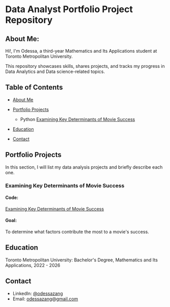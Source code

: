 # Data Analyst Portfolio Project Repository
## About Me:
Hi!, I'm Odessa, a third-year Mathematics and Its Applications student at Toronto Metropolitan University.

This repository showcases skills, shares projects, and tracks my progress in Data Analytics and Data science-related topics.

## Table of Contents
- [About Me](https://github.com/OdessaZ/PortfolioProjects/tree/main?tab=readme-ov-file#about-me)

- [Portfolio Projects](https://github.com/OdessaZ/PortfolioProjects?tab=readme-ov-file#portfolio-projects)

  - Python
      [Examining Key Determinants of Movie Success](https://github.com/OdessaZ/PortfolioProjects?tab=readme-ov-file#examining-key-determinants-of-movie-success)

- [Education](https://github.com/OdessaZ/PortfolioProjects?tab=readme-ov-file#education)

- [Contact](https://github.com/OdessaZ/PortfolioProjects?tab=readme-ov-file#contact)

## Portfolio Projects
In this section, I will list my data analysis projects and briefly describe each one.

### Examining Key Determinants of Movie Success

#### Code: 
[Examining Key Determinants of Movie Success](https://github.com/OdessaZ/PortfolioProjects/blob/main/Python%20Movie%20Correlation.ipynb)

#### Goal: 
To determine what factors contribute the most to a movie's success.

## Education
Toronto Metropolitan University: Bachelor's Degree, Mathematics and Its Applications, 2022 - 2026

## Contact
- LinkedIn: [@odessazang](https://www.linkedin.com/in/odessa-zang/)
- Email: [odessazang@gmail.com](mailto:odessazang@gmail.com)
